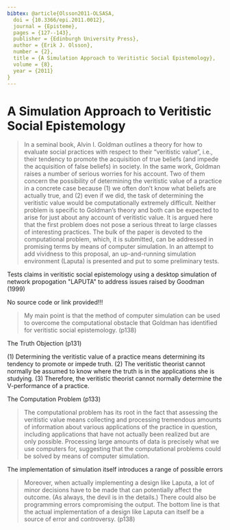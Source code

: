 ```yaml
---
bibtex: @article{Olsson2011-OLSASA,
  doi = {10.3366/epi.2011.0012},
  journal = {Episteme},
  pages = {127--143},
  publisher = {Edinburgh University Press},
  author = {Erik J. Olsson},
  number = {2},
  title = {A Simulation Approach to Veritistic Social Epistemology},
  volume = {8},
  year = {2011}
}
---
```


# A Simulation Approach to Veritistic Social Epistemology

> In a seminal book, Alvin I. Goldman outlines a theory for how to evaluate social practices with respect to their “veritistic value”, i.e., their tendency to promote the acquisition of true beliefs (and impede the acquisition of false beliefs) in society. In the same work, Goldman raises a number of serious worries for his account. Two of them concern the possibility of determining the veritistic value of a practice in a concrete case because (1) we often don’t know what beliefs are actually true, and (2) even if we did, the task of determining the veritistic value would be computationally extremely difficult. Neither problem is specific to Goldman’s theory and both can be expected to arise for just about any account of veritistic value. It is argued here that the first problem does not pose a serious threat to large classes of interesting practices. The bulk of the paper is devoted to the computational problem, which, it is submitted, can be addressed in promising terms by means of computer simulation. In an attempt to add vividness to this proposal, an up-and-running simulation environment (Laputa) is presented and put to some preliminary tests.

Tests claims in veritistic social epistemology using a desktop simulation of network propogation "LAPUTA" to address issues raised by Goodman (1999)

No source code or link provided!!!

> My main point is that the method of computer simulation can be used to overcome the computational obstacle that Goldman has identified for veritistic social epistemology. (p138)

The Truth Objection (p131)

(1) Determining the veritistic value of a practice means determining its tendency to promote or impede truth.
(2) The veritistic theorist cannot normally be assumed to know where the truth is in the applications she is studying.
(3) Therefore, the veritistic theorist cannot normally determine the V-performance of a practice.

The Computation Problem (p133)

> The computational problem has its root in the fact that assessing the veritistic value means collecting and processing tremendous amounts of information about various applications of the practice in question, including applications that have not actually been realized but are only possible. Processing large amounts of data is precisely what we use computers for, suggesting that the computational problems could be solved by means of computer simulation.

The implementation of simulation itself introduces a range of possible errors

> Moreover, when actually implementing a design like Laputa, a lot of minor decisions have to be made that can potentially affect the outcome. (As always, the devil is in the details.) There could also be programming errors compromising the output. The bottom line is that the actual implementation of a design like Laputa can itself be a source of error and controversy. (p138)

